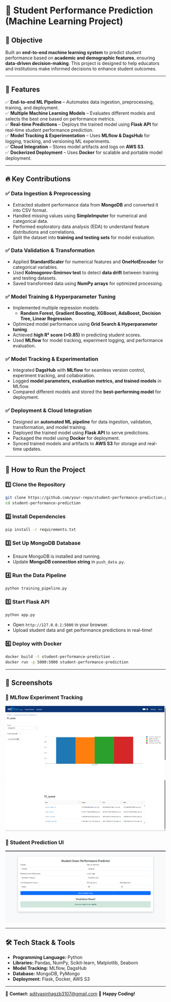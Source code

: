 # 🚀 Student Performance Prediction (Machine Learning Project)

## 📌 Objective  
Built an **end-to-end machine learning system** to predict student performance based on **academic and demographic features**, ensuring **data-driven decision-making**. This project is designed to help educators and institutions make informed decisions to enhance student outcomes.

---

## 🌟 Features

✅ **End-to-end ML Pipeline** – Automates data ingestion, preprocessing, training, and deployment.  
✅ **Multiple Machine Learning Models** – Evaluates different models and selects the best one based on performance metrics.  
✅ **Real-time Predictions** – Deploys the trained model using **Flask API** for real-time student performance prediction.  
✅ **Model Tracking & Experimentation** – Uses **MLflow & DagsHub** for logging, tracking, and versioning ML experiments.  
✅ **Cloud Integration** – Stores model artifacts and logs on **AWS S3**.  
✅ **Dockerized Deployment** – Uses **Docker** for scalable and portable model deployment.  

---

## 🔥 Key Contributions  

### ✅ Data Ingestion & Preprocessing  
- Extracted student performance data from **MongoDB** and converted it into CSV format.  
- Handled missing values using **SimpleImputer** for numerical and categorical data.  
- Performed exploratory data analysis (EDA) to understand feature distributions and correlations.  
- Split the dataset into **training and testing sets** for model evaluation.  

### ✅ Data Validation & Transformation  
- Applied **StandardScaler** for numerical features and **OneHotEncoder** for categorical variables.  
- Used **Kolmogorov-Smirnov test** to detect **data drift** between training and testing datasets.  
- Saved transformed data using **NumPy arrays** for optimized processing.  

### ✅ Model Training & Hyperparameter Tuning  
- Implemented multiple regression models:  
  - **Random Forest, Gradient Boosting, XGBoost, AdaBoost, Decision Tree, Linear Regression**.  
- Optimized model performance using **Grid Search & Hyperparameter tuning**.  
- Achieved **high R² score (>0.85)** in predicting student scores.  
- Used **MLflow** for model tracking, experiment logging, and performance evaluation.  

### ✅ Model Tracking & Experimentation  
- Integrated **DagsHub** with **MLflow** for seamless version control, experiment tracking, and collaboration.  
- Logged **model parameters, evaluation metrics, and trained models** in MLflow.  
- Compared different models and stored the **best-performing model** for deployment.  

### ✅ Deployment & Cloud Integration  
- Designed an **automated ML pipeline** for data ingestion, validation, transformation, and model training.  
- Deployed the trained model using **Flask API** to serve predictions.  
- Packaged the model using **Docker** for deployment.  
- Synced trained models and artifacts to **AWS S3** for storage and real-time updates.  

---

## 🚀 How to Run the Project  

### 1️⃣ Clone the Repository  
```bash
git clone https://github.com/your-repo/student-performance-prediction.git
cd student-performance-prediction
```

### 2️⃣ Install Dependencies  
```bash
pip install -r requirements.txt
```

### 3️⃣ Set Up MongoDB Database  
- Ensure MongoDB is installed and running.  
- Update **MongoDB connection string** in `push_data.py`.  

### 4️⃣ Run the Data Pipeline  
```bash
python training_pipeline.py
```

### 5️⃣ Start Flask API  
```bash
python app.py
```
- Open `http://127.0.0.1:5000` in your browser.  
- Upload student data and get performance predictions in real-time!  

### 6️⃣ Deploy with Docker  
```bash
docker build -t student-performance-prediction .
docker run -p 5000:5000 student-performance-prediction
```

---

## 📸 Screenshots  

### 🔹 MLflow Experiment Tracking  
![MLflow Dashboard](https://github.com/aditu258/Student_Performance_Prediction_ML/blob/main/screenshot/Screenshot%202025-03-22%20085715.png)  
![MLflow Dashboard](https://github.com/aditu258/Student_Performance_Prediction_ML/blob/main/screenshot/Screenshot%202025-03-22%20085730.png)  

### 🔹 Student Prediction UI  
![Prediction UI](https://github.com/aditu258/Student_Performance_Prediction_ML/blob/main/screenshot/Screenshot%202025-03-22%20091457.png)  

---

## 🛠️ Tech Stack & Tools  
- **Programming Language:** Python  
- **Libraries:** Pandas, NumPy, Scikit-learn, Matplotlib, Seaborn  
- **Model Tracking:** MLflow, DagsHub  
- **Database:** MongoDB, PyMongo  
- **Deployment:** Flask, Docker, AWS S3  

---
📧 **Contact:** adityasinhagzb3107@gmail.com
🚀 **Happy Coding!**

